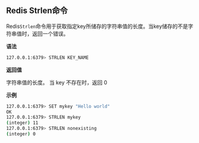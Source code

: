 ## Redis Strlen命令

Redis`Strlen`命令用于获取指定key所储存的字符串值的长度。当key储存的不是字符串值时，返回一个错误。

**语法**

```bash
127.0.0.1:6379> STRLEN KEY_NAME
```

**返回值**

字符串值的长度。 当 key 不存在时，返回 0

**示例**

```bash
127.0.0.1:6379> SET mykey "Hello world"
OK
127.0.0.1:6379> STRLEN mykey
(integer) 11
127.0.0.1:6379> STRLEN nonexisting
(integer) 0
```
